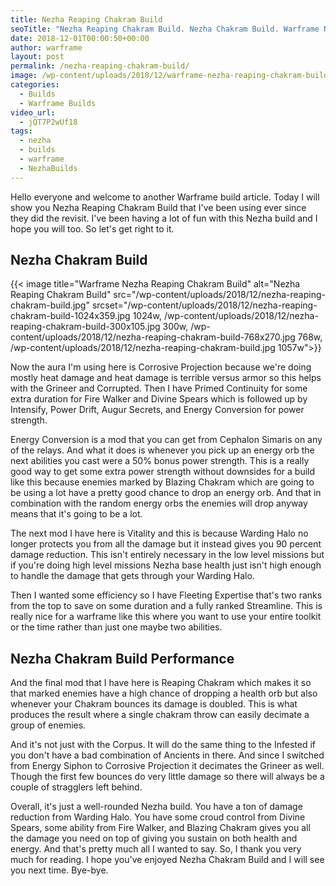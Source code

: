 ```yaml
---
title: Nezha Reaping Chakram Build
seoTitle: "Nezha Reaping Chakram Build. Nezha Chakram Build. Warframe Nezha Build"
date: 2018-12-01T00:00:50+00:00
author: warframe
layout: post
permalink: /nezha-reaping-chakram-build/
image: /wp-content/uploads/2018/12/warframe-nezha-reaping-chakram-build.jpg
categories:
  - Builds
  - Warframe Builds
video_url:
  - jQT7P2wUf18
tags:
  - nezha
  - builds
  - warframe
  - NezhaBuilds
---
```

Hello everyone and welcome to another Warframe build article. Today I will show you Nezha Reaping Chakram Build that I've been using ever since they did the revisit. <!--more--> I've been having a lot of fun with this Nezha build and I hope you will too. So let's get right to it. 

## Nezha Chakram Build

{{< image title="Warframe Nezha Reaping Chakram Build" alt="Nezha Reaping Chakram Build" src="/wp-content/uploads/2018/12/nezha-reaping-chakram-build.jpg" srcset="/wp-content/uploads/2018/12/nezha-reaping-chakram-build-1024x359.jpg 1024w, /wp-content/uploads/2018/12/nezha-reaping-chakram-build-300x105.jpg 300w, /wp-content/uploads/2018/12/nezha-reaping-chakram-build-768x270.jpg 768w, /wp-content/uploads/2018/12/nezha-reaping-chakram-build.jpg 1057w">}}

Now the aura I'm using here is Corrosive Projection because we're doing mostly heat damage and heat damage is terrible versus armor so this helps with the Grineer and Corrupted. Then I have Primed Continuity for some extra duration for Fire Walker and Divine Spears which is followed up by Intensify, Power Drift, Augur Secrets, and Energy Conversion for power strength. 

Energy Conversion is a mod that you can get from Cephalon Simaris on any of the relays. And what it does is whenever you pick up an energy orb the next abilities you cast were a 50% bonus power strength. This is a really good way to get some extra power strength without downsides for a build like this because enemies marked by Blazing Chakram which are going to be using a lot have a pretty good chance to drop an energy orb. And that in combination with the random energy orbs the enemies will drop anyway means that it's going to be a lot. 

The next mod I have here is Vitality and this is because Warding Halo no longer protects you from all the damage but it instead gives you 90 percent damage reduction. This isn't entirely necessary in the low level missions but if you're doing high level missions Nezha base health just isn't high enough to handle the damage that gets through your Warding Halo. 

Then I wanted some efficiency so I have Fleeting Expertise that's two ranks from the top to save on some duration and a fully ranked Streamline. This is really nice for a warframe like this where you want to use your entire toolkit or the time rather than just one maybe two abilities. 

## Nezha Chakram Build Performance

And the final mod that I have here is Reaping Chakram which makes it so that marked enemies have a high chance of dropping a health orb but also whenever your Chakram bounces its damage is doubled. This is what produces the result where a single chakram throw can easily decimate a group of enemies. 

And it's not just with the Corpus. It will do the same thing to the Infested if you don't have a bad combination of Ancients in there. And since I switched from Energy Siphon to Corrosive Projection it decimates the Grineer as well. Though the first few bounces do very little damage so there will always be a couple of stragglers left behind.

Overall, it's just a well-rounded Nezha build. You have a ton of damage reduction from Warding Halo. You have some croud control from Divine Spears, some ability from Fire Walker, and Blazing Chakram gives you all the damage you need on top of giving you sustain on both health and energy. And that's pretty much all I wanted to say. So, I thank you very much for reading. I hope you've enjoyed Nezha Chakram Build and I will see you next time. Bye-bye.